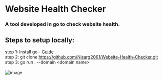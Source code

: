 # Website Health Checker
### A tool developed in go to check website health.
## Steps to setup locally:
  step 1: Install go - [Guide](https://go.dev/doc/install)
  <br>
  step 2: git clone https://github.com/Nisarg2061/Website-Health-Checker.git
  <br>
  step 3: go run . --domain <domain name\>
  <br>
  <br />
![image](https://github.com/user-attachments/assets/a1fe5cff-9c6b-4b84-8d0b-4e9e16197b74)

